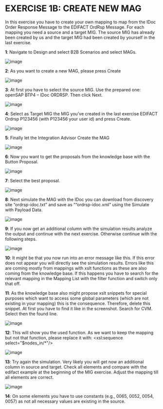 # **EXERCISE 1B: CREATE NEW MAG**

In this exercise you have to create your own mapping to map from the IDoc Order Response Message to the EDIFACT OrdRsp Message. For each mapping you need a source and a target MIG. The source MIG has already been created by us and the target MIG had been created by yourself in the last exercise.


**1**: Navigate to Design and select B2B Scenarios and select MAGs.

![image](https://github.com/SAP-samples/integration-suite-b2b-exercises-basic/blob/main/exercises/Ex01/3/assets/3.1.png)


**2**: As you want to create a new MAG, please press Create

![image](https://github.com/SAP-samples/integration-suite-b2b-exercises-basic/blob/main/exercises/Ex01/3/assets/3.2.png)


**3**: At first you have to select the source MIG. Use the prepared one: openSAP BTP4 – IDoc ORDRSP. Then click Next.

![image](https://github.com/SAP-samples/integration-suite-b2b-exercises-basic/blob/main/exercises/Ex01/3/assets/3.3.png)


**4**: Select as Target MIG the MIG you’ve created in the last exercise EDIFACT Ordrsp P123456 (with P123456 your user id) and press Create.

![image](https://github.com/SAP-samples/integration-suite-b2b-exercises-basic/blob/main/exercises/Ex01/3/assets/3.4.png)


**5**: Finally let the Integration Advisor Create the MAG

![image](https://github.com/SAP-samples/integration-suite-b2b-exercises-basic/blob/main/exercises/Ex01/3/assets/3.5.png)


**6**: Now you want to get the proposals from the knowledge base with the Button Proposal.

![image](https://github.com/SAP-samples/integration-suite-b2b-exercises-basic/blob/main/exercises/Ex01/3/assets/3.6.png)


**7**: Select the best proposal.

![image](https://github.com/SAP-samples/integration-suite-b2b-exercises-basic/blob/main/exercises/Ex01/3/assets/3.7.png)


**8**: Next simulate the MAG with the IDoc you can download from discovery site “ordrsp-idoc.txt” and save as ““ordrsp-idoc.xml” using the Simulate with Payload Data.

![image](https://github.com/SAP-samples/integration-suite-b2b-exercises-basic/blob/main/exercises/Ex01/3/assets/3.8.png)


**9**: If you now get an additional column with the simulation results analyze the output and continue with the next exercise. Otherwise continue with the following steps.

![image](https://github.com/SAP-samples/integration-suite-b2b-exercises-basic/blob/main/exercises/Ex01/3/assets/3.9.png)



**10**: It might be that you now run into an error message like this. If this error does not appear you will directly see the simulation results. Errors like this are coming mostly from mappings with xslt functions as these are also coming from the knowledge base. If this happens you have to search for the relevant mapping in the Mapping List with the filter function and switch only that off.



**11**: As the knowledge base also might propose xslt snippets for special purposes which want to access some global parameters (which are not existing in your mapping) this is the consequence. Therefore, delete this snippet. At first you have to find it like in the screenshot. Search for CVM. Select then the found line.

![image](https://github.com/SAP-samples/integration-suite-b2b-exercises-basic/blob/main/exercises/Ex01/3/assets/3.11.png)


**12**: This will show you the used function. As we want to keep the mapping but not that function, please replace it with: <xsl:sequence select="$nodes_in/*"/>

![image](https://github.com/SAP-samples/integration-suite-b2b-exercises-basic/blob/main/exercises/Ex01/3/assets/3.12.png)


**13**: Try again the simulation. Very likely you will get now an additional column in source and target. Check all elements and compare with the edifact example at the beginning of the MIG exercise. Adjust the mapping till all elements are correct.

![image](https://github.com/SAP-samples/integration-suite-b2b-exercises-basic/blob/main/exercises/Ex01/3/assets/3.13.png)


**14**: On some elements you have to use constants (e.g., 0065, 0052, 0054, 0057) as not all necessary values are existing in the source.


